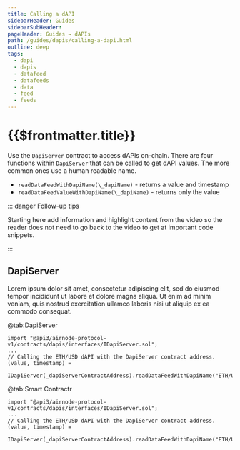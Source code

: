 ```yaml
---
title: Calling a dAPI
sidebarHeader: Guides
sidebarSubHeader:
pageHeader: Guides → dAPIs
path: /guides/dapis/calling-a-dapi.html
outline: deep
tags:
  - dapi
  - dapis
  - datafeed
  - datafeeds
  - data
  - feed
  - feeds
---
```


<PageHeader/>

# {{$frontmatter.title}}

Use the `DapiServer` contract to access dAPIs on-chain. There are four functions
within `DapiServer` that can be called to get dAPI values. The more common ones
use a human readable name.

- `readDataFeedWithDapiName(\_dapiName)` - returns a value and timestamp
- `readDataFeedValueWithDapiName(\_dapiName)` - returns only the value

::: danger Follow-up tips

Starting here add information and highlight content from the video so the reader
does not need to go back to the video to get at important code snippets.

:::

## DapiServer

Lorem ipsum dolor sit amet, consectetur adipiscing elit, sed do eiusmod tempor
incididunt ut labore et dolore magna aliqua. Ut enim ad minim veniam, quis
nostrud exercitation ullamco laboris nisi ut aliquip ex ea commodo consequat.

<Tabs>

@tab:DapiServer

```solidity
import "@api3/airnode-protocol-v1/contracts/dapis/interfaces/IDapiServer.sol";
...
// Calling the ETH/USD dAPI with the DapiServer contract address.
(value, timestamp) =
  IDapiServer(_dapiServerContractAddress).readDataFeedWithDapiName("ETH/USD");
```

@tab:Smart Contractr

```solidity
import "@api3/airnode-protocol-v1/contracts/dapis/interfaces/IDapiServer.sol";
...
// Calling the ETH/USD dAPI with the DapiServer contract address.
(value, timestamp) =
  IDapiServer(_dapiServerContractAddress).readDataFeedWithDapiName("ETH/USD");
```

</Tabs>
